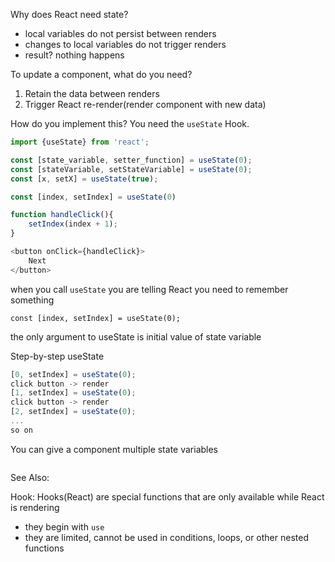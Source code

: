 Why does React need state?
- local variables do not persist between renders
- changes to local variables do not trigger renders
- result? nothing happens

To update a component, what do you need?
1. Retain the data between renders
2. Trigger React re-render(render component with new data)

How do you implement this?
You need the `useState` Hook.
``` js
import {useState} from 'react';
```
``` js
const [state_variable, setter_function] = useState(0);
const [stateVariable, setStateVariable] = useState(0);
const [x, setX] = useState(true);
```
``` js
const [index, setIndex] = useState(0)
```
```js
function handleClick(){
    setIndex(index + 1);
}
```

```js
<button onClick={handleClick}>
    Next
</button>
```

when you call `useState` you are telling React you need to remember something
```
const [index, setIndex] = useState(0);
```
the only argument to useState is initial value of state variable

Step-by-step useState
``` js
[0, setIndex] = useState(0);
click button -> render
[1, setIndex] = useState(0);
click button -> render
[2, setIndex] = useState(0);
...
so on
```

You can give a component multiple state variables
```

```

See Also:

Hook: Hooks(React) are special functions that are only available while React is rendering
- they begin with `use`
- they are limited, cannot be used in conditions, loops, or other nested functions

```

```